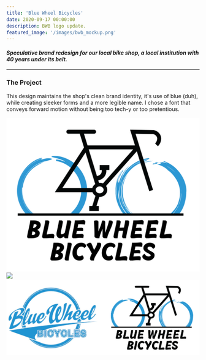```yaml
---
title: 'Blue Wheel Bicycles'
date: 2020-09-17 00:00:00
description: BWB logo update.
featured_image: '/images/bwb_mockup.png'
---
```

#### <i> Speculative brand redesign for our local bike shop, a local institution with 40 years under its belt. </i>
---

### The Project
This design maintains the shop's clean brand identity, it's use of blue &#40;duh&#41;, while creating sleeker forms and a more legible name. I chose a font that conveys forward motion without being too tech-y or too pretentious.

<div class="gallery" data-columns="3">
	<img src="/images/Blue_wheel_logo.png">
	<img src="/images/bwb_mockup.png">
	<img src="/images/bwb_comparison.png">
</div>
